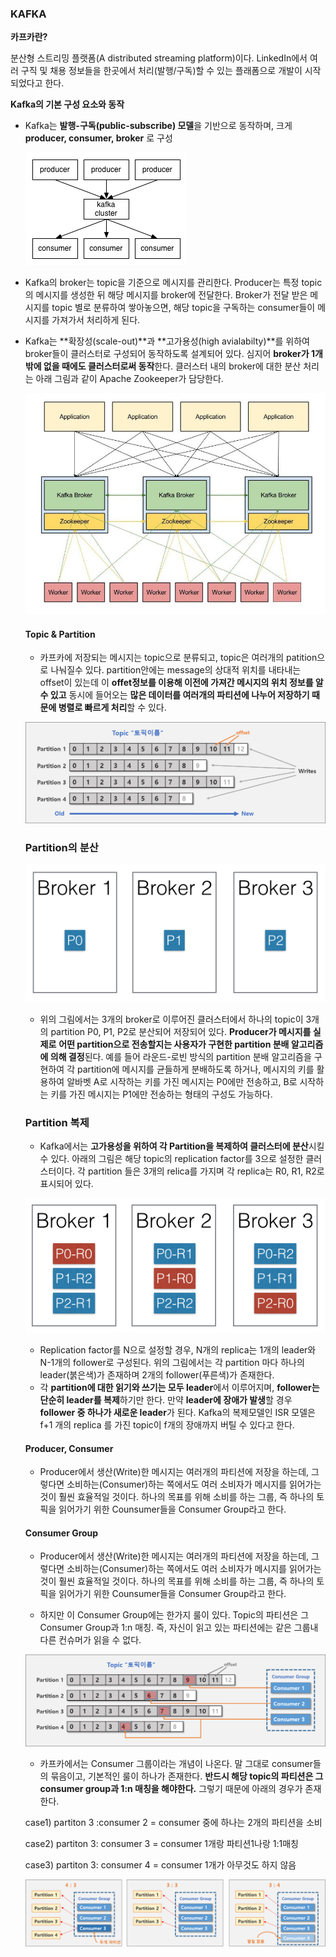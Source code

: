 ### KAFKA

**카프카란?** 

분산형 스트리밍 플랫폼(A distributed streaming platform)이다. LinkedIn에서 여러 구직 및 채용 정보들을 한곳에서 처리(발행/구독)할 수 있는 플래폼으로 개발이 시작 되었다고 한다.



**Kafka의 기본 구성 요소와 동작**

* Kafka는 **발행-구독(public-subscribe) 모델**을 기반으로 동작하며, 크게 **producer, consumer, broker** 로 구성

  ![](image/kafka.PNG)

  

* Kafka의 broker는 topic을 기준으로 메시지를 관리한다. Producer는 특정 topic의 메시지를 생성한 뒤 해당 메시지를 broker에 전달한다. Broker가 전달 받은 메시지를 topic 별로 분류하여 쌓아놓으면, 해당 topic을 구독하는 consumer들이 메시지를 가져가서 처리하게 된다.

* Kafka는 **확장성(scale-out)**과 **고가용성(high avialabilty)**를 위하여 broker들이 클러스터로 구성되어 동작하도록 설계되어 있다. 심지어 **broker가 1개 밖에 없을 때에도 클러스터로써 동작**한다. 클러스터 내의 broker에 대한 분산 처리는 아래 그림과 같이 Apache Zookeeper가 담당한다.

  ![](image/cluster.PNG)

  #### Topic & Partition

  *  카프카에 저장되는 메시지는 topic으로 분류되고, topic은 여러개의 patition으로 나눠질수 있다. partition안에는 message의 상대적 위치를 내타내는 offset이 있는데 이 **offet정보를 이용해 이전에 가져간 메시지의 위치 정보를 알 수 있고** 동시에 들어오는 **많은 데이터를 여러개의 파티션에 나누어 저장하기 때문에 병렬로 빠르게 처리**할 수 있다.

    ![](image/topic.PNG)

  ### Partition의 분산

  ![](image/partition.PNG)

  * 위의 그림에서는 3개의 broker로 이루어진 클러스터에서 하나의 topic이 3개의 partition P0, P1, P2로 분산되어 저장되어 있다. **Producer가 메시지를 실제로** **어떤 partition으로 전송할지는 사용자가 구현한 partition 분배 알고리즘에 의해 결정**된다. 예를 들어 라운드-로빈 방식의 partition 분배 알고리즘을 구현하여 각 partition에 메시지를 균들하게 분배하도록 하거나, 메시지의 키를 활용하여 알바벳 A로 시작하는 키를 가진 메시지는 P0에만 전송하고, B로 시작하는 키를 가진 메시지는 P1에만 전송하는 형태의 구성도 가능하다.


  ### Partition 복제

  * Kafka에서는 **고가용성을 위하여 각 Partition을 복제하여 클러스터에 분산**시킬 수 있다. 아래의 그림은 해당 topic의 replication factor를 3으로 설정한 클러스터이다. 각 partition 들은 3개의 relica를 가지며 각 replica는 R0, R1, R2로 표시되어 있다.

  ![](image/partitioncopy.PNG)

  * Replication factor를 N으로 설정할 경우, N개의 replica는 1개의 leader와 N-1개의 follower로 구성된다. 위의 그림에서는 각 partition 마다 하나의 leader(붉은색)가 존재하며 2개의 follower(푸른색)가 존재한다.
  * 각 **partition에 대한 읽기와 쓰기는 모두 leader**에서 이루어지며, **follower는 단순히 leader를 복제**하기만 한다. 만약 **leader에 장애가 발생**할 경우 **follower 중 하나가 새로운 leader**가 된다. Kafka의 복제모델인 ISR 모델은 f+1 개의 replica 를 가진 topic이 f개의 장애까지 버틸 수 있다고 한다.

  

  #### Producer, Consumer

  * Producer에서 생산(Write)한 메시지는 여러개의 파티션에 저장을 하는데, 그렇다면 소비하는(Consumer)하는 쪽에서도 여러 소비자가 메시지를 읽어가는것이 훨씬 효율적일 것이다. 하나의 목표를 위해 소비를 하는 그룹, 즉 하나의 토픽을 읽어가기 위한 Counsumer들을 Consumer Group라고 한다.

  #### Consumer Group

  * Producer에서 생산(Write)한 메시지는 여러개의 파티션에 저장을 하는데, 그렇다면 소비하는(Consumer)하는 쪽에서도 여러 소비자가 메시지를 읽어가는것이 훨씬 효율적일 것이다. 하나의 목표를 위해 소비를 하는 그룹, 즉 하나의 토픽을 읽어가기 위한 Counsumer들을 Consumer Group라고 한다.

  * 하지만 이 Consumer Group에는 한가지 룰이 있다. Topic의 파티션은 그 Consumer Group과 1:n 매칭. 즉, 자신이 읽고 있는 파티션에는 같은 그룹내 다른 컨슈머가 읽을 수 없다. 

    

  ![](image/consumer.PNG)

  * 카프카에서는 Consumer 그룹이라는 개념이 나온다. 말 그대로 consumer들의 묶음이고, 기본적인 룰이 하나가 존재한다. **반드시 해당 topic의 파티션은 그 consumer group과 1:n 매칭을 해야한다.** 그렇기 때문에 아래의 경우가 존재한다.

  case1) partiton 3 :consumer 2 = consumer 중에 하나는 2개의 파티션을 소비

  case2) partiton 3: consumer 3 = consumer 1개랑 파티션1나랑 1:1매칭

  case3) partiton 3: consumer 4 = consumer 1개가 아무것도 하지 않음

  ![](image/consumergroup.PNG)

  

 